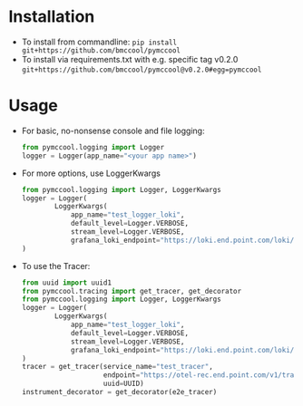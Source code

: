 # Installation
- To install from commandline:
    `pip install git+https://github.com/bmccool/pymccool`
- To install via requirements.txt with e.g. specific tag v0.2.0
  `git+https://github.com/bmccool/pymccool@v0.2.0#egg=pymccool`

# Usage
- For basic, no-nonsense console and file logging:
  ```python
  from pymccool.logging import Logger
  logger = Logger(app_name="<your app name>")
  ```

- For more options, use LoggerKwargs
    ```python
    from pymccool.logging import Logger, LoggerKwargs
    logger = Logger(
            LoggerKwargs(
                app_name="test_logger_loki",
                default_level=Logger.VERBOSE,
                stream_level=Logger.VERBOSE,
                grafana_loki_endpoint="https://loki.end.point.com/loki/api/v1/push")
    )
    ```

- To use the Tracer:
  ```python
  from uuid import uuid1
  from pymccool.tracing import get_tracer, get_decorator
  from pymccool.logging import Logger, LoggerKwargs
  logger = Logger(
          LoggerKwargs(
              app_name="test_logger_loki",
              default_level=Logger.VERBOSE,
              stream_level=Logger.VERBOSE,
              grafana_loki_endpoint="https://loki.end.point.com/loki/api/v1/push")
  )
  tracer = get_tracer(service_name="test_tracer",
                      endpoint="https://otel-rec.end.point.com/v1/traces",
                      uuid=UUID)
  instrument_decorator = get_decorator(e2e_tracer)
  ```
